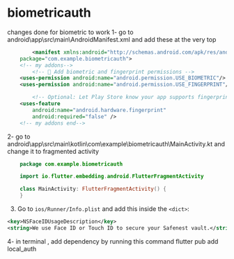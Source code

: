 # biometricauth
changes done for biometric to work
1- go to android\app\src\main\AndroidManifest.xml and add these at the very top
```xml
        <manifest xmlns:android="http://schemas.android.com/apk/res/android"
    package="com.example.biometricauth">
    <!-- my addons-->
        <!-- 🔐 Add biometric and fingerprint permissions -->
    <uses-permission android:name="android.permission.USE_BIOMETRIC"/>
    <uses-permission android:name="android.permission.USE_FINGERPRINT"/>

        <!-- Optional: Let Play Store know your app supports fingerprint -->
    <uses-feature
        android:name="android.hardware.fingerprint"
        android:required="false" />
    <!-- my addons end-->
```
2- go to android\app\src\main\kotlin\com\example\biometricauth\MainActivity.kt and change it to fragmented activity
```kotlin
    package com.example.biometricauth

    import io.flutter.embedding.android.FlutterFragmentActivity

    class MainActivity: FlutterFragmentActivity() {
    }
```
3. Go to `ios/Runner/Info.plist` and add this inside the `<dict>`:

```xml
<key>NSFaceIDUsageDescription</key>
<string>We use Face ID or Touch ID to secure your Safenest vault.</string>
```

4- in terminal , add dependency by running this command
    flutter pub add local_auth